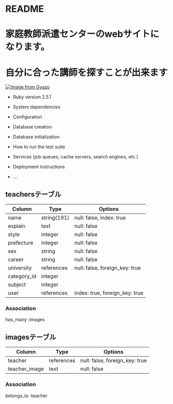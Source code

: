 # README
# 家庭教師派遣センターのwebサイトになります。
# 自分に合った講師を探すことが出来ます

[![Image from Gyazo](https://i.gyazo.com/41fe34ff72cb4c869f590b5ea05811fd.png)](https://gyazo.com/41fe34ff72cb4c869f590b5ea05811fd)



* Ruby version 2.5.1

* System dependencies

* Configuration

* Database creation

* Database initialization

* How to run the test suite

* Services (job queues, cache servers, search engines, etc.)

* Deployment instructions

* ...
## teachersテーブル
|Column|Type|Options|
|------|----|-------|
|name|string(191)|null: false, index: true|
|explain|text|null: false|
|style|integer|null: false|
|prefecture|integer|null: false| 
|sex|string|null: false| 
|career|string|null: false|
|university|references|null: false, foreign_key: true|
|category_id|integer|
|subject|integer|
|user|references|index: true, foreign_key: true|
### Association
has_many :images

## imagesテーブル
|Column|Type|Options|
|------|----|-------|
|teacher|references|null: false, foreign_key: true|
|teacher_image|text|null: false|
### Association
belongs_to :teacher
